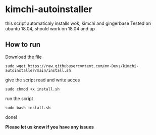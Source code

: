 # kimchi-autoinstaller
this script automaticaly installs wok, kimchi and gingerbase
Tested on ubuntu 18.04, should work on 18.04 and up

## How to run
Download the file

``
sudo wget https://raw.githubusercontent.com/mn-Devs/kimchi-autoinstaller/main/install.sh
``

give the script read and write acces

``
sudo chmod +x install.sh
``

run the script

``
sudo bash install.sh
``

done!

**Please let us know if you have any issues**
